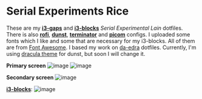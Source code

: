 # Serial Experiments Rice



These are my **[i3-gaps](https://github.com/Airblader/i3)** and **[i3-blocks](https://github.com/vivien/i3blocks)** *Serial Experimental Lain* dotfiles. There is also **[rofi](https://github.com/davatorium/rofi)**, **[dunst](https://github.com/dunst-project/dunst)**, **[terminator](https://terminator-gtk3.readthedocs.io/en/latest/)** and **[picom](https://github.com/yshui/picom)** configs. I uploaded some fonts which I like and some that are necessary for my i3-blocks. All of them are from [Font Awesome](https://fontawesome.com/). I based my work on [da-edra](https://github.com/da-edra/dotfiles) dotfiles. 
Currently, I'm using [dracula theme](https://draculatheme.com/dunst) for dunst, but soon I will change it. 


**Primary screen**
![image](https://user-images.githubusercontent.com/68712678/122800228-12aba480-d299-11eb-9813-728ca8467329.png)
![image](https://user-images.githubusercontent.com/68712678/122789583-d6267b80-d28d-11eb-9152-029fbbefb2c9.png)

**Secondary screen**
![image](https://user-images.githubusercontent.com/68712678/122800872-d593e200-d299-11eb-8321-8b8fb1b7fba3.png)



**[i3-blocks](https://github.com/vivien/i3blocks)**: 
![image](https://user-images.githubusercontent.com/68712678/122803328-d712d980-d29c-11eb-864b-72096b4ece5a.png)
